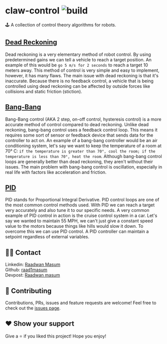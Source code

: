 # claw-control ![build](https://api.travis-ci.com/raad1masum/personal-site.svg?branch=master&status=passed)
🕹 A collection of control theory algorithms for robots.

## [Dead Reckoning](https://en.wikipedia.org/wiki/Dead_reckoning#:~:text=In%20navigation%2C%20dead%20reckoning%20is,and%20course%20over%20elapsed%20time.)
Dead reckoning is a very elementary method of robot control. By using predetermined gains we can tell a vehicle to reach a target position. An example of this would be `go 5 m/s for 2 seconds` to reach a target 10 meters away. This method of control is very simple and easy to implement, however, it has many flaws. The main issue with dead reckoning is that it's inaccurate. Because there is no feedback control, a vehicle that is being controlled using dead reckoning can be affected by outside forces like collisions and static friction (stiction).

## [Bang-Bang](https://en.wikipedia.org/wiki/Bang%E2%80%93bang_control)
Bang-Bang control (AKA 2 step, on-off control, hysteresis control) is a more accurate method of control compared to dead reckoning. Unlike dead reckoning, bang-bang control uses a feedback control loop. This means it requires some sort of sensor or feedback device that sends data for the controller to act on. An example of a bang-bang controller would be an air conditioning system, let's say we want to keep the temperature of a room at 70° C: `if the temperature is greater than 70°, cool the room; if the temperature is less than 70°, heat the room`. Although bang-bang control loops are generally better than dead reckoning, they aren't without their issues. The main problem with bang-bang control is oscillation, especially in real life with factors like acceleration and friction.

## [PID](https://en.wikipedia.org/wiki/PID_controller)
PID stands for Proportional Integral Derivative. PID control loops are one of the most common control methods used. With PID we can reach a target very accurately and also tune it to our specific needs. A very common example of PID control in action is the cruise control system in a car. Let's say we wanted to maintain 55 MPH, we can't just give a constant speed value to the motors because things like hills would slow it down. To overcome this we can use PID control. A PID controller can maintain a setpoint regardless of external variables.

## 👨‍💻 Contact
Linkedin: [Raadwan Masum](https://www.linkedin.com/in/raadwan-masum-9147bb1a5)
<br>
Github: [raad1masum](https://github.com/raad1masum)
<br>
Devpost: [Raadwan masum](https://devpost.com/raad1masum)

## 🤝 Contributing

Contributions, PRs, issues and feature requests are welcome! Feel free to check out the [issues page](https://github.com/raad1masum/claw-control/issues). 

## ❤️ Show your support

Give a ⭐️ if you liked this project!
Hope you enjoy!
